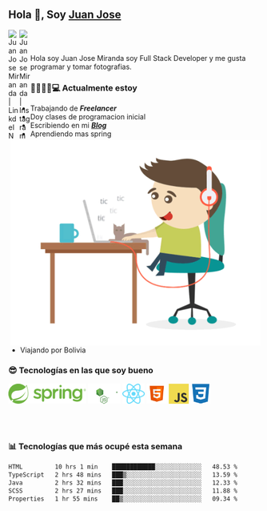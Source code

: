 ## Hola 👋, Soy [Juan Jose](http://juanjoses.me)

<a href="https://www.linkedin.com/in/juanjosemirandam/">
  <img align="left" alt="Juan Jose Miranda | LinkdeIN" width="22px" src="https://cdn.jsdelivr.net/npm/simple-icons@v3/icons/linkedin.svg" />
</a>

<a href="https://www.instagram.com/juan.jose.miranda/">
  <img align="left" alt="Juan Jose Miranda | Instagram" width="22px" src="https://cdn.jsdelivr.net/npm/simple-icons@v3/icons/instagram.svg" />
</a>

<br /> <br />

Hola soy Juan Jose Miranda soy Full Stack Developer y me gusta programar y tomar fotografias.

<img align="right" alt="GIF" src="./images/gif-juanjose.gif" width="500" max-height="320" />

### 👨‍💻🕵‍♀💻 Actualmente estoy

- Trabajando de ***Freelancer***
- Doy clases de programacion inicial
- Escribiendo en mi ***[Blog](http://juanjoses.me)***
- Aprendiendo mas spring
- Viajando por Bolivia 

### 😎 Tecnologías en las que soy bueno

<code><img alt="Spring" height="40px" src="./images/spring-icon.svg"/></code>
<code><img alt="NodeJS" height="40px" src="./images/nodejs-icon.svg" /></code>
<code><img alt="ReactJS" height="40px" src="./images/react-icon.svg" /></code>
<code><img alt="HTML5" height="40px" src="./images/html-icon.png" /></code>
<code><img alt="JavaScript" height="40px" src="./images/js-icon.png"  /></code>
<code><img alt="CSS3" height="40px" src="./images/css-icon.png" /></code>

<br/><br/>

### 📊 Tecnologías que más ocupé esta semana

<!--START_SECTION:waka-->
```text
HTML         10 hrs 1 min    ████████████░░░░░░░░░░░░░   48.53 % 
TypeScript   2 hrs 48 mins   ███▒░░░░░░░░░░░░░░░░░░░░░   13.59 % 
Java         2 hrs 32 mins   ███░░░░░░░░░░░░░░░░░░░░░░   12.33 % 
SCSS         2 hrs 27 mins   ███░░░░░░░░░░░░░░░░░░░░░░   11.88 % 
Properties   1 hr 55 mins    ██▒░░░░░░░░░░░░░░░░░░░░░░   09.34 % 
```
<!--END_SECTION:waka-->

<!-- ### 📌🤓 Últimos artículos en mi blog -->